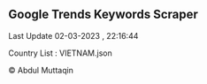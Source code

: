 

## Google Trends Keywords Scraper 
 
Last Update 02-03-2023 , 22:16:44

Country List :
VIETNAM.json



© Abdul Muttaqin 
